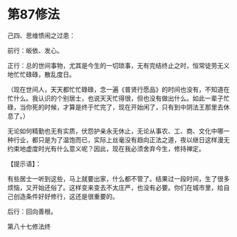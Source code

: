 # 第87修法

己四、思维愦闹之过患：

前行：皈依、发心。

正行：总的世间事物，尤其是今生的一切琐事，无有完结终止之时，恒常徒劳无义地忙忙碌碌，散乱度日。

（现在世间人，天天都忙忙碌碌，念一遍《普贤行愿品》的时间也没有，不知道在忙什么。我认识的个别居士，也说天天忙得很，但也没有做出什么。如此一辈子忙碌，当你死的时候，才算是终于忙完了，现在开始闲了，只有到中阴法王那里去休息了。）

无论如何精勤也无有实质，伏怨护亲永无休止，无论从事农、工、商、文化中哪一种行业，都只是为了温饱而已，实际上丝毫没有趋向正法之道，夜以继日这样漫无约束地虚度时光有什么意义呢？因此，现在我必须舍弃今生，修持禅定。

【提示语】：

有些居士一听到这些，马上就要出家，什么都不管了。结果过一段时间，生了很多烦恼，又开始还俗了。这样变来变去不太庄严，也没有必要。你们在城市里，给自己创造条件好好修行，这还是很重要的。

后行：回向善根。

第八十七修法终

